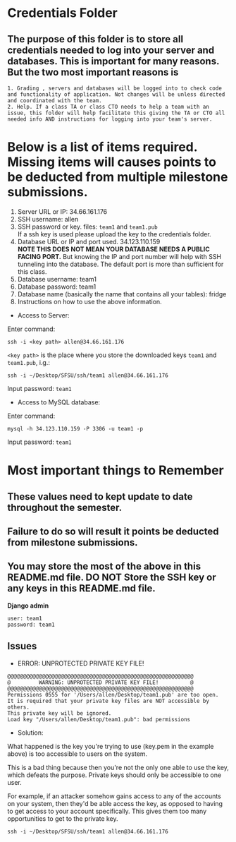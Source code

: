 # Credentials Folder

## The purpose of this folder is to store all credentials needed to log into your server and databases. This is important for many reasons. But the two most important reasons is
    1. Grading , servers and databases will be logged into to check code and functionality of application. Not changes will be unless directed and coordinated with the team.
    2. Help. If a class TA or class CTO needs to help a team with an issue, this folder will help facilitate this giving the TA or CTO all needed info AND instructions for logging into your team's server. 


# Below is a list of items required. Missing items will causes points to be deducted from multiple milestone submissions.

1. Server URL or IP: 34.66.161.176
2. SSH username: allen
3. SSH password or key. files: `team1` and `team1.pub`
    <br> If a ssh key is used please upload the key to the credentials folder.
4. Database URL or IP and port used. 34.123.110.159
    <br><strong> NOTE THIS DOES NOT MEAN YOUR DATABASE NEEDS A PUBLIC FACING PORT.</strong> But knowing the IP and port number will help with SSH tunneling into the database. The default port is more than sufficient for this class.
5. Database username: team1
6. Database password: team1
7. Database name (basically the name that contains all your tables): fridge
8. Instructions on how to use the above information.


- Access to Server:

Enter command:

```
ssh -i <key path> allen@34.66.161.176
```

`<key path>` is the place where you store the downloaded keys `team1` and `team1.pub`, i.g.:

```
ssh -i ~/Desktop/SFSU/ssh/team1 allen@34.66.161.176
```

Input password: `team1`



- Access to MySQL database:

Enter command:

```
mysql -h 34.123.110.159 -P 3306 -u team1 -p
```

Input password: `team1`

# Most important things to Remember
## These values need to kept update to date throughout the semester. <br>
## <strong>Failure to do so will result it points be deducted from milestone submissions.</strong><br>
## You may store the most of the above in this README.md file. DO NOT Store the SSH key or any keys in this README.md file.

**Django admin**

```
user: team1
password: team1
```



## Issues

  - ERROR:  UNPROTECTED PRIVATE KEY FILE! 

  ```
  @@@@@@@@@@@@@@@@@@@@@@@@@@@@@@@@@@@@@@@@@@@@@@@@@@@@@@@@@@@
  @         WARNING: UNPROTECTED PRIVATE KEY FILE!          @
  @@@@@@@@@@@@@@@@@@@@@@@@@@@@@@@@@@@@@@@@@@@@@@@@@@@@@@@@@@@
  Permissions 0555 for '/Users/allen/Desktop/team1.pub' are too open.
  It is required that your private key files are NOT accessible by others.
  This private key will be ignored.
  Load key "/Users/allen/Desktop/team1.pub": bad permissions
  ```

  - Solution: 
  
  What happened is the key you're trying to use (key.pem in the example above) is too accessible to users on the system.

  This is a bad thing because then you're not the only one able to use the key, which defeats the purpose. Private keys should only be accessible to one user.

  For example, if an attacker somehow gains access to any of the accounts on your system, then they'd be able access the key, as opposed to having to get access to your account specifically. This gives them too many opportunities to get to the private key.

  ```
  ssh -i ~/Desktop/SFSU/ssh/team1 allen@34.66.161.176
  ```

